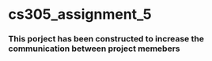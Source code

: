 # cs305_assignment_5
### This porject has been constructed to increase the communication between project memebers
